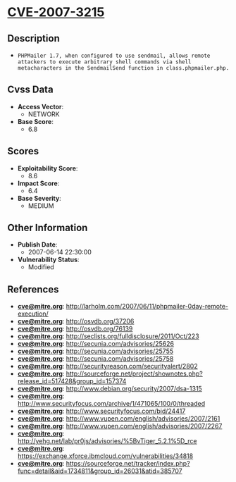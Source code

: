 
# [CVE-2007-3215](https://cve.mitre.org/cgi-bin/cvename.cgi?name=CVE-2007-3215)

## Description

- `PHPMailer 1.7, when configured to use sendmail, allows remote attackers to execute arbitrary shell commands via shell metacharacters in the SendmailSend function in class.phpmailer.php.`

## Cvss Data

- **Access Vector**:
  - NETWORK
- **Base Score**:
  - 6.8

## Scores

- **Exploitability Score**:
  - 8.6
- **Impact Score**:
  - 6.4
- **Base Severity**:
  - MEDIUM

## Other Information

- **Publish Date**:
  - 2007-06-14 22:30:00
- **Vulnerability Status**:
  - Modified

## References

- **cve@mitre.org**: http://larholm.com/2007/06/11/phpmailer-0day-remote-execution/
- **cve@mitre.org**: http://osvdb.org/37206
- **cve@mitre.org**: http://osvdb.org/76139
- **cve@mitre.org**: http://seclists.org/fulldisclosure/2011/Oct/223
- **cve@mitre.org**: http://secunia.com/advisories/25626
- **cve@mitre.org**: http://secunia.com/advisories/25755
- **cve@mitre.org**: http://secunia.com/advisories/25758
- **cve@mitre.org**: http://securityreason.com/securityalert/2802
- **cve@mitre.org**: http://sourceforge.net/project/shownotes.php?release_id=517428&group_id=157374
- **cve@mitre.org**: http://www.debian.org/security/2007/dsa-1315
- **cve@mitre.org**: http://www.securityfocus.com/archive/1/471065/100/0/threaded
- **cve@mitre.org**: http://www.securityfocus.com/bid/24417
- **cve@mitre.org**: http://www.vupen.com/english/advisories/2007/2161
- **cve@mitre.org**: http://www.vupen.com/english/advisories/2007/2267
- **cve@mitre.org**: http://yehg.net/lab/pr0js/advisories/%5BvTiger_5.2.1%5D_rce
- **cve@mitre.org**: https://exchange.xforce.ibmcloud.com/vulnerabilities/34818
- **cve@mitre.org**: https://sourceforge.net/tracker/index.php?func=detail&aid=1734811&group_id=26031&atid=385707
